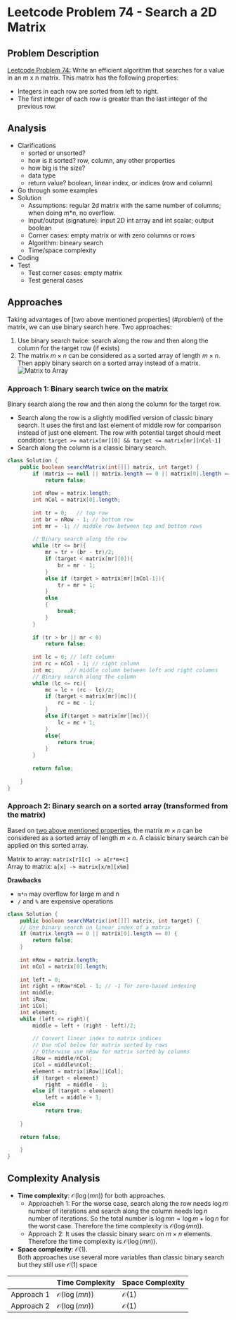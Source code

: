 # Leetcode Problem 74 - Search a 2D Matrix

## Problem Description <a id="problem"></a>
[Leetcode Problem 74:](https://leetcode.com/problems/search-a-2d-matrix/) Write an efficient algorithm that searches for a value in an m x n matrix. This matrix has the following properties:
* Integers in each row are sorted from left to right.
* The first integer of each row is greater than the last integer of the previous row.

## Analysis
* Clarifications
    - sorted or unsorted?
    - how is it sorted? row, column, any other properties
    - how big is the size?
    - data type
    - return value? boolean, linear index, or indices (row and column)
* Go through some examples
* Solution
    - Assumptions: regular 2d matrix with the same number of columns; when doing m*n, no overflow.
    - Input/output (signature): input 2D int array and int scalar; output boolean
    - Corner cases: empty matrix or with zero columns or rows
    - Algorithm: bineary search
    - Time/space complexity
* Coding
* Test
    - Test corner cases: empty matrix 
    - Test general cases   


## Approaches
Taking advantages of [two above mentioned properties] (#problem) of the matrix, we can use binary search here. Two approaches:
1. Use binary search twice: search along the row and then along the column for the target row (if exists)
2. The matrix $m \times n$ can be considered as a sorted array of length $m \times n$. Then apply binary search on a sorted array instead of a matrix.
![Matrix to Array](https://leetcode.com/problems/search-a-2d-matrix/Figures/74/matrix2.png)

### **Approach 1**: Binary search twice on the matrix  
Binary search along the row and then along the column for the target row.
* Search along the row is a slightly modified version of classic binary search. It uses the first and last element of middle row for comparison instead of just one element. The row with potential target should meet condition: `target >= matrix[mr][0] && target <= matrix[mr][nCol-1]`
* Search along the column is a classic binary search.

```java
class Solution {
    public boolean searchMatrix(int[][] matrix, int target) {
        if (matrix == null || matrix.length == 0 || matrix[0].length == 0)
            return false;
        
        int nRow = matrix.length;
        int nCol = matrix[0].length; 
         
        int tr = 0;   // top row 
        int br = nRow - 1; // bottom row
        int mr = -1; // middle row between top and bottom rows
        
        // Binary search along the row
        while (tr <= br){
            mr = tr + (br - tr)/2;
            if (target < matrix[mr][0]){
                br = mr - 1; 
            }
            else if (target > matrix[mr][nCol-1]){
                tr = mr + 1;
            }
            else
            {
                break;
            }
        }
        
        if (tr > br || mr < 0)
            return false;
        
        int lc = 0; // left column
        int rc = nCol - 1; // right column
        int mc;     // middle column between left and right columns
        // Binary search along the column
        while (lc <= rc){
            mc = lc + (rc - lc)/2;
            if (target < matrix[mr][mc]){
                rc = mc - 1;
            }
            else if(target > matrix[mr][mc]){
                lc = mc + 1;     
            }
            else{
                return true;
            }       
        }
        
        return false;
        
    }
}
```


### **Approach 2**: Binary search on a sorted array (transformed from the matrix)
Based on [two above mentioned properties](#problem), the matrix $m \times n$ can be considered as a sorted array of length $m \times n$. A classic binary search can be applied on this sorted array.

Matrix to array: `matrix[r][c] -> a[r*m+c]`  
Array to matrix: `a[x] -> matrix[x/m][x%m]`

**Drawbacks**  
* `m*n` may overflow for large m and n
* `/` and `%` are expensive operations

```java
class Solution {
    public boolean searchMatrix(int[][] matrix, int target) {
    // Use binary search on linear index of a matrix
    if (matrix.length == 0 || matrix[0].length == 0) {
        return false;
    }
        
    int nRow = matrix.length;
    int nCol = matrix[0].length; 
    
    int left = 0;
    int right = nRow*nCol - 1; // -1 for zero-based indexing
    int middle;
    int iRow;
    int iCol;
    int element;    
    while (left <= right){
        middle = left + (right - left)/2;
        
        // Convert linear index to matrix indices
        // Use nCol below for matrix sorted by rows
        // Otherwise use nRow for matrix sorted by columns
        iRow = middle/nCol;
        iCol = middle%nCol;
        element = matrix[iRow][iCol];
        if (target < element)
            right  = middle - 1;
        else if (target > element)
            left = middle + 1;
        else
            return true;
            
    }
    
    return false;
        
    }
}
```

## Complexity Analysis
* **Time complexity**: $\mathcal{O}(\log(mn))$ for both approaches.  
  - Approacheh 1: For the worse case, search along the row needs $\log m$ number of iterations  and search along the column needs $\log n$ number of iterations. So the total number is $\log mn  = \log m + \log n$ for the worst case. Therefore the time complexity is $\mathcal{O}(\log(mn))$.
  - Approach 2: It uses the classic binary searc on $m \times n$ elements. Therefore the time complexity is $\mathcal{O}(\log(mn))$. 
* **Space complexity**: $\mathcal{O}(1)$.  
Both approaches use several more variables than classic binary search but they still use $\mathcal{O}(1)$ space 

|     | Time Complexity | Space Complexity  
| ----- | ----- | ----- |  
| Approach 1 | $\mathcal{O}(\log(mn))$ | $\mathcal{O}(1)$ |  
| Approach 2 | $\mathcal{O}(\log(mn))$ | $\mathcal{O}(1)$ | 

